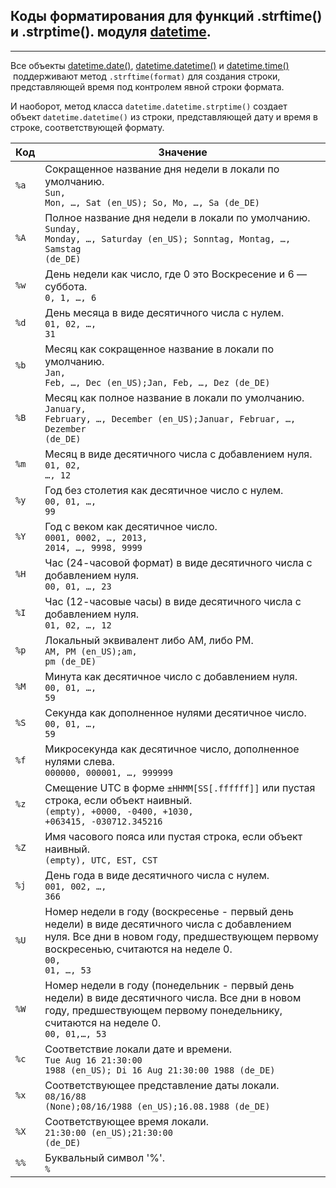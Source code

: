 ## Коды форматирования для функций .strftime() и .strptime(). модуля [datetime](_datetime%20-%20модуль.md).
***
Все объекты [datetime.date()](date%20-%20класс.md), [datetime.datetime()](datetime%20-%20класс.md) и [datetime.time() ](time%20-%20класс.md) поддерживают метод `.strftime(format)` для создания строки, представляющей время под контролем явной строки формата.

И наоборот, метод класса `datetime.datetime.strptime()` создает объект `datetime.datetime()` из строки, представляющей дату и время в строке, соответствующей формату.

|Код|Значение|
|----|-----------|
|`%a`|Сокращенное название дня недели в локали по умолчанию.<br><code>Sun, Mon, …, Sat (en_US); So, Mo, …, Sa (de_DE)</code>|
|`%A`|Полное название дня недели в локали по умолчанию. <br><code>Sunday, Monday, …, Saturday (en_US); Sonntag, Montag, …, Samstag (de_DE)</code>|
|`%w`|День недели как число, где 0 это Воскресение и 6 — суббота. <br><code>0, 1, …, 6</code>|
|`%d`|День месяца в виде десятичного числа с нулем. <br><code>01, 02, …, 31</code>|
|`%b`|Месяц как сокращенное название в локали по умолчанию. <br><code>Jan, Feb, …, Dec (en_US);Jan, Feb, …, Dez (de_DE)</code>|
|`%B`|Месяц как полное название в локали по умолчанию. <br><code>January, February, …, December (en_US);Januar, Februar, …, Dezember (de_DE)</code>|
|`%m`|Месяц в виде десятичного числа с добавлением нуля. <br><code>01, 02, …, 12</code>|
|`%y`|Год без столетия как десятичное число с нулем. <br><code>00, 01, …, 99</code>|
|`%Y`|Год с веком как десятичное число. <br><code>0001, 0002, …, 2013, 2014, …, 9998, 9999</code>|
|`%H`|Час (24-часовой формат) в виде десятичного числа с добавлением нуля. <br><code>00, 01, …, 23</code>|
|`%I`|Час (12-часовые часы) в виде десятичного числа с добавлением нуля. <br><code>01, 02, …, 12</code>|
|`%p`|Локальный эквивалент либо AM, либо PM. <br><code>AM, PM (en_US);am, pm (de_DE)</code>|
|`%M`|Минута как десятичное число с добавлением нуля. <br><code>00, 01, …, 59</code>|
|`%S`|Секунда как дополненное нулями десятичное число. <code>00, 01, …, 59</code>|
|`%f`|Микросекунда как десятичное число, дополненное нулями слева. <br><code>000000, 000001, …, 999999</code>|
|`%z`|Смещение UTC в форме `±HHMM[SS[.ffffff]]` или пустая строка, если объект наивный.<br><code>(empty), +0000, -0400, +1030, +063415, -030712.345216</code>|
|`%Z`|Имя часового пояса или пустая строка, если объект наивный.<br><code>(empty), UTC, EST, CST</code>|
|`%j`|День года в виде десятичного числа с нулем.<br><code>001, 002, …, 366</code>|
|`%U`|Номер недели в году (воскресенье - первый день недели) в виде десятичного числа с добавлением нуля. Все дни в новом году, предшествующем первому воскресенью, считаются на неделе 0.<br><code>00, 01, …, 53</code>|
|`%W`|Номер недели в году (понедельник - первый день недели) в виде десятичного числа. Все дни в новом году, предшествующем первому понедельнику, считаются на неделе 0.<br><code>00, 01,…, 53</code>|
|`%c`|Соответствие локали дате и времени.<br><code>Tue Aug 16 21:30:00 1988 (en_US); Di 16 Aug 21:30:00 1988 (de_DE)</code>|
|`%x`|Соответствующее представление даты локали.<br><code>08/16/88 (None);08/16/1988 (en_US);16.08.1988 (de_DE)</code>|
|`%X`|Соответствующее время локали.<br><code>21:30:00 (en_US);21:30:00 (de_DE)</code>|
|`%%`|Буквальный символ '%'.<br><code>%</code>|
